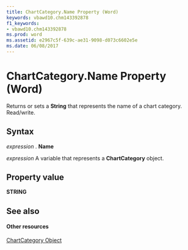 ```yaml
---
title: ChartCategory.Name Property (Word)
keywords: vbawd10.chm143392878
f1_keywords:
- vbawd10.chm143392878
ms.prod: word
ms.assetid: e2967c5f-639c-ae31-9098-d073c6602e5e
ms.date: 06/08/2017
---
```



# ChartCategory.Name Property (Word)

Returns or sets a  **String** that represents the name of a chart category. Read/write.


## Syntax

 _expression_ . **Name**

 _expression_ A variable that represents a **ChartCategory** object.


## Property value

 **STRING**


## See also


#### Other resources


[ChartCategory Object](categorycollection-object-word.md)


